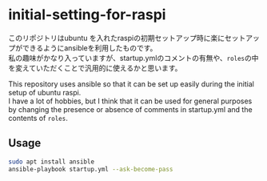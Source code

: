 # initial-setting-for-raspi
このリポジトリはubuntu を入れたraspiの初期セットアップ時に楽にセットアップができるようにansibleを利用したものです。  
私の趣味がかなり入っていますが、startup.ymlのコメントの有無や、`roles`の中を変えていただくことで汎用的に使えるかと思います。

This repository uses ansible so that it can be set up easily during the initial setup of ubuntu raspi.  
I have a lot of hobbies, but I think that it can be used for general purposes by changing the presence or absence of comments in startup.yml and the contents of `roles`.

## Usage

```sh
sudo apt install ansible
ansible-playbook startup.yml --ask-become-pass
```
